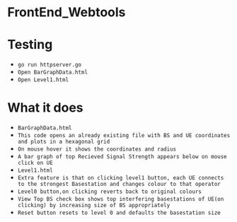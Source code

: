 # FrontEnd_Webtools

# Testing
- `go run httpserver.go`
- `Open BarGraphData.html`
- `Open Level1.html`
# What it does
- `BarGraphData.html`
- `This code opens an already existing file with BS and UE coordinates and plots in a hexagonal grid`
- `On mouse hover it shows the coordinates and radius`
- `A bar graph of top Recieved Signal Strength appears below on mouse click on UE`
- `Level1.html`
- `Extra feature is that on clicking level1 button, each UE connects to the strongest Basestation and changes colour to that operator`
- `Level0 button,on clicking reverts back to original colours` 
- `View Top BS check box shows top interfering basestations of UE(on clicking) by increasing size of BS appropriately`
- `Reset button resets to level 0 and defaults the basestation size`
